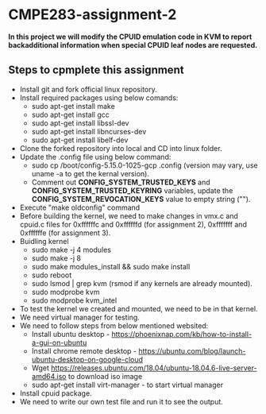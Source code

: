 # CMPE283-assignment-2
**In this project we will modify the CPUID emulation code in KVM to report backadditional information when special CPUID leaf nodes are requested.**

## **Steps to cpmplete this assignment**
* Install git and fork official linux repository.
* Install required packages using below comands:
    * sudo apt-get install make
    * sudo apt-get install gcc
    * sudo apt-get install libssl-dev
    * sudo apt-get install libncurses-dev
    * sudo apt-get install libelf-dev
* Clone the forked repository into local and CD into linux folder.
* Update the .config file using below command:
    * sudo cp /boot/config-5.15.0-1025-gcp .config (version may vary, use uname -a to get the kernal version).
    * Comment out **CONFIG_SYSTEM_TRUSTED_KEYS** and **CONFIG_SYSTEM_TRUSTED_KEYRING** variables, update the **CONFIG_SYSTEM_REVOCATION_KEYS** value to empty string ("").
* Execute "make oldconfig" command
* Before building the kernel, we need to make changes in vmx.c and cpuid.c files for 0xffffffc and 0xffffffd (for assignment 2), 0xfffffff and 0xffffffe (for assignment 3).
* Buidling kernel
    * sudo make -j 4 modules
    * sudo make -j 8
    * sudo make modules_install && sudo make install
    * sudo reboot
    * sudo lsmod | grep kvm (rsmod if any kernels are already mounted).
    * sudo modprobe kvm
    * sudo modprobe kvm_intel
* To test the kernel we created and mounted, we need to be in that kernel.
* We need virtual manager for testing.
* We need to follow steps from below mentioned websited:
    * Install ubuntu desktop - https://phoenixnap.com/kb/how-to-install-a-gui-on-ubuntu
    * Install chrome remote desktop - https://ubuntu.com/blog/launch-ubuntu-desktop-on-google-cloud
    * Wget https://releases.ubuntu.com/18.04/ubuntu-18.04.6-live-server-amd64.iso to download iso image
    * sudo apt-get install virt-manager  - to start virtual manager
* Install cpuid package.
* We need to write our own test file and run it to see the output.
